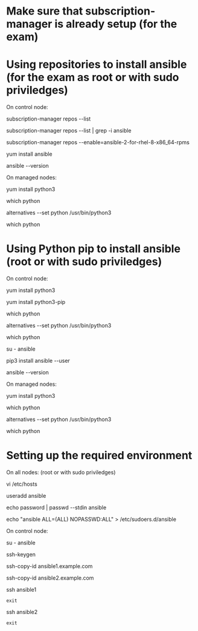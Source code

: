 # Make sure that subscription-manager is already setup (for the exam)

# Using repositories to install ansible (for the exam as root or with sudo priviledges)
On control node: 

subscription-manager repos --list

subscription-manager repos --list | grep -i ansible

subscription-manager repos --enable=ansible-2-for-rhel-8-x86_64-rpms

yum install ansible

ansible --version

On managed nodes:

yum install python3

which python

alternatives --set python /usr/bin/python3

which python


# Using Python pip to install ansible (root or with sudo priviledges)
On control node: 

yum install python3

yum install python3-pip

which python

alternatives --set python /usr/bin/python3

which python

su - ansible

pip3 install ansible --user

ansible --version

On managed nodes:

yum install python3

which python

alternatives --set python /usr/bin/python3

which python


# Setting up the required environment
On all nodes: (root or with sudo priviledges)

vi /etc/hosts

<add the proper dns static ip addresses with their hosts>

useradd ansible

echo password | passwd --stdin ansible

echo "ansible ALL=(ALL) NOPASSWD:ALL" > /etc/sudoers.d/ansible

On control node:

su - ansible

ssh-keygen

ssh-copy-id ansible1.example.com

ssh-copy-id ansible2.example.com

ssh ansible1

	exit

ssh ansible2

	exit

